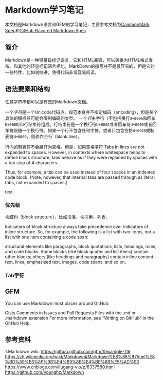 # Markdown学习笔记

本文档是Markdown语言和GFM的学习笔记，主要参考文档为[CommonMark Spec](https://spec.commonmark.org/0.28/)和[GitHub Flavored Markdown Spec](https://github.github.com/gfm/).

## 简介

Markdown是一种轻量级标记语言，它和HTML兼容，可以转换为HTML格式发布。和其他的轻量标记语言相比，MarkDown的撰写并不是最容易的，但是它的一些特性，比如说缩进，使得代码非常容易阅读。

## 语法要素和结构

任意字符串都可以是有效的Markdown文档。

一个*字符*是一个Unicode代码点。规范本身并不指定编码（encoding），但是某个具体的解析器可能会限制编码的类型。
一个*行*由字符（不包括换行`U+000A`和回车`U+000D`)和行结束符组成。行结束符是一个换行符`U+000A`或者回车符`U+000D`或者回车符跟随一个换行符。如果一个行不包含任何字符，或者只包含空格`U+0020`或制表符`U+0009`，侧称作*空行*（blank line）。

行内的制表符不会展开为空格。但是，如果空格字符
Tabs in lines are not expanded to spaces. However, in contexts where whitespace helps to define block structure, tabs behave as if they were replaced by spaces with a tab stop of 4 characters.

Thus, for example, a tab can be used instead of four spaces in an indented code block. (Note, however, that internal tabs are passed through as literal tabs, not expanded to spaces.)


  test


### 优先级
块结构（block structure），比如段落，块引用，列表，

Indicators of block structure always take precedence over indicators of inline structure. So, for example, the following is a list with two items, not a list with one item containing a code span:

structural elements like paragraphs, block quotations, lists, headings, rules, and code blocks. Some blocks (like block quotes and list items) contain other blocks; others (like headings and paragraphs) contain inline content—text, links, emphasized text, images, code spans, and so on.


### Tab字符


## GFM
You can use Markdown most places around GitHub:

Gists
Comments in Issues and Pull Requests
Files with the .md or .markdown extension
For more information, see “Writing on GitHub” in the GitHub Help.



## 参考资料
1.Markdown wiki.
https://github.github.com/gfm/#example-116
https://zh.wikipedia.org/wiki/Markdown#Markdown%E8%88%87html%E8%BD%89%E6%8F%9B%E4%B9%8B%E4%BE%8B%E5%AD%90
https://www.cnblogs.com/liugang-vip/p/6337580.html
https://github.com/younghz/Markdown
